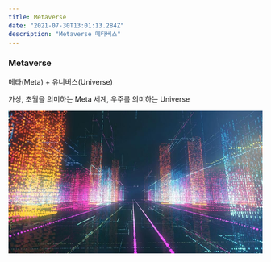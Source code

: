 ```yaml
---
title: Metaverse
date: "2021-07-30T13:01:13.284Z"
description: "Metaverse 메타버스"
---
```


### Metaverse

메타(Meta) + 유니버스(Universe)

가상, 초월을 의미하는 Meta
세계, 우주를 의미하는 Universe


![meta1](meta1.jpg)
